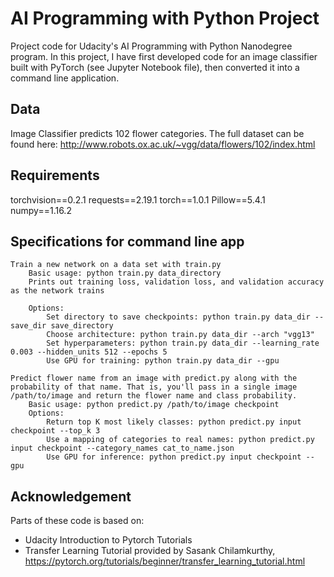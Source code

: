 # AI Programming with Python Project

Project code for Udacity's AI Programming with Python Nanodegree program. In this project, I have first developed code for an image classifier built with PyTorch (see Jupyter Notebook file), then converted it into a command line application.

## Data
Image Classifier predicts 102 flower categories. The full dataset can be found here:
http://www.robots.ox.ac.uk/~vgg/data/flowers/102/index.html

## Requirements
torchvision==0.2.1
requests==2.19.1
torch==1.0.1
Pillow==5.4.1
numpy==1.16.2 

## Specifications for command line app

    Train a new network on a data set with train.py
        Basic usage: python train.py data_directory
        Prints out training loss, validation loss, and validation accuracy as the network trains

        Options:
            Set directory to save checkpoints: python train.py data_dir --save_dir save_directory
            Choose architecture: python train.py data_dir --arch "vgg13"
            Set hyperparameters: python train.py data_dir --learning_rate 0.003 --hidden_units 512 --epochs 5
            Use GPU for training: python train.py data_dir --gpu

    Predict flower name from an image with predict.py along with the probability of that name. That is, you'll pass in a single image /path/to/image and return the flower name and class probability.
        Basic usage: python predict.py /path/to/image checkpoint
        Options:
            Return top K most likely classes: python predict.py input checkpoint --top_k 3
            Use a mapping of categories to real names: python predict.py input checkpoint --category_names cat_to_name.json
            Use GPU for inference: python predict.py input checkpoint --gpu

## Acknowledgement

Parts of these code is based on:
- Udacity Introduction to Pytorch Tutorials 
- Transfer Learning Tutorial provided by Sasank Chilamkurthy, https://pytorch.org/tutorials/beginner/transfer_learning_tutorial.html



